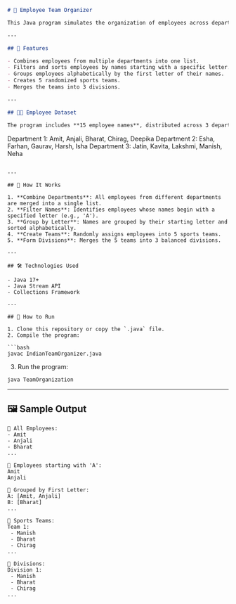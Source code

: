 ```markdown
# 🏢 Employee Team Organizer

This Java program simulates the organization of employees across departments, identifies specific employees by name, and then groups them into randomized sports teams and divisions.

---

## 📌 Features

- Combines employees from multiple departments into one list.
- Filters and sorts employees by names starting with a specific letter.
- Groups employees alphabetically by the first letter of their names.
- Creates 5 randomized sports teams.
- Merges the teams into 3 divisions.

---

## 🧑‍💼 Employee Dataset

The program includes **15 employee names**, distributed across 3 departments:

```

Department 1: Amit, Anjali, Bharat, Chirag, Deepika
Department 2: Esha, Farhan, Gaurav, Harsh, Isha
Department 3: Jatin, Kavita, Lakshmi, Manish, Neha

````

---

## 🔧 How It Works

1. **Combine Departments**: All employees from different departments are merged into a single list.
2. **Filter Names**: Identifies employees whose names begin with a specified letter (e.g., 'A').
3. **Group by Letter**: Names are grouped by their starting letter and sorted alphabetically.
4. **Create Teams**: Randomly assigns employees into 5 sports teams.
5. **Form Divisions**: Merges the 5 teams into 3 balanced divisions.

---

## 🛠 Technologies Used

- Java 17+
- Java Stream API
- Collections Framework

---

## 🚀 How to Run

1. Clone this repository or copy the `.java` file.
2. Compile the program:

```bash
javac IndianTeamOrganizer.java
````

3. Run the program:

```bash
java TeamOrganization
```

---

## 🖼 Sample Output

```
🔹 All Employees:
- Amit
- Anjali
- Bharat
...

🔹 Employees starting with 'A':
Amit
Anjali

🔹 Grouped by First Letter:
A: [Amit, Anjali]
B: [Bharat]
...

🔹 Sports Teams:
Team 1:
 - Manish
 - Bharat
 - Chirag
...

🔹 Divisions:
Division 1:
 - Manish
 - Bharat
 - Chirag
...
```



